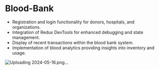# Blood-Bank

- Registration and login functionality for donors, hospitals, and organizations.
- Integration of Redux DevTools for enhanced debugging and state management.
- Display of recent transactions within the blood bank system.
- Implementation of blood analytics providing insights into inventory and usage.

![Uploading 2024-05-16.png…]()
